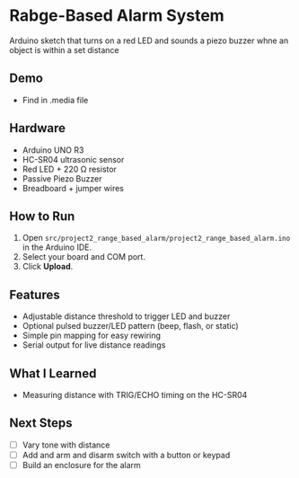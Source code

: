 # Rabge-Based Alarm System
Arduino sketch that turns on a red LED and sounds a piezo buzzer whne an object is within a set distance

## Demo
- Find in .media file

## Hardware
- Arduino UNO R3
- HC-SR04 ultrasonic sensor
- Red LED + 220 Ω resistor
- Passive Piezo Buzzer
- Breadboard + jumper wires

## How to Run
1. Open `src/project2_range_based_alarm/project2_range_based_alarm.ino` in the Arduino IDE.
2. Select your board and COM port.
3. Click **Upload**.

## Features
- Adjustable distance threshold to trigger LED and buzzer
- Optional pulsed buzzer/LED pattern (beep, flash, or static)
- Simple pin mapping for easy rewiring
- Serial output for live distance readings

## What I Learned
- Measuring distance with TRIG/ECHO timing on the HC-SR04

## Next Steps
- [ ] Vary tone with distance
- [ ] Add and arm and disarm switch with a button or keypad
- [ ] Build an enclosure for the alarm
